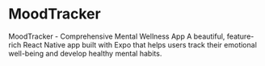 # MoodTracker
MoodTracker - Comprehensive Mental Wellness App A beautiful, feature-rich React Native app built with Expo that helps users track their emotional well-being and develop healthy mental habits.
